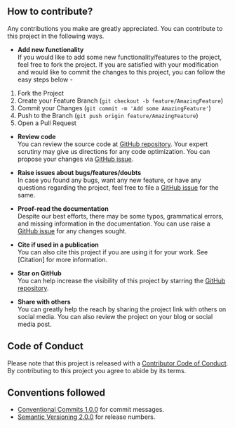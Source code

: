 ## How to contribute?

Any contributions you make are greatly appreciated. You can contribute to this project in the following ways.

- **Add new functionality**  
If you would like to add some new functionality/features to the project, feel free to fork the project. If you are satisfied with your modification and would like to commit the changes to this project, you can follow the easy steps below -

1. Fork the Project
2. Create your Feature Branch (`git checkout -b feature/AmazingFeature`)
3. Commit your Changes (`git commit -m 'Add some AmazingFeature'`)
4. Push to the Branch (`git push origin feature/AmazingFeature`)
5. Open a Pull Request

- **Review code**  
You can review the source code at [GitHub repository](https://github.com/kulbhushanchand/MCP4251). Your expert scrutiny may give us directions for any code optimization. You can propose your changes via [GitHub issue](https://github.com/kulbhushanchand/MCP4251/issues).

- **Raise issues about bugs/features/doubts**  
In case you found any bugs, want any new feature, or have any questions regarding the project, feel free to file a [GitHub issue](https://github.com/kulbhushanchand/MCP4251/issues) for the same. 

- **Proof-read the documentation**  
Despite our best efforts, there may be some typos, grammatical errors, and missing information in the documentation. You can use raise a [GitHub issue](https://github.com/kulbhushanchand/MCP4251/issues) for any changes sought. 

- **Cite if used in a publication**  
You can also cite this project if you are using it for your work. See [Citation] for more information.

- **Star on GitHub**  
You can help increase the visibility of this project by starring the [GitHub repository](https://github.com/kulbhushanchand/MCP4251).

- **Share with others**  
You can greatly help the reach by sharing the project link with others on social media. You can also review the project on your blog or social media post.


## Code of Conduct

Please note that this project is released with a [Contributor Code of Conduct](https://github.com/kulbhushanchand/MCP4251/blob/master/CODE_OF_CONDUCT.md). By contributing to this project you agree to abide by its terms.


## Conventions followed

- [Conventional Commits 1.0.0](https://www.conventionalcommits.org/en/v1.0.0/) for commit messages.
- [Semantic Versioning 2.0.0](https://semver.org/) for release numbers.
